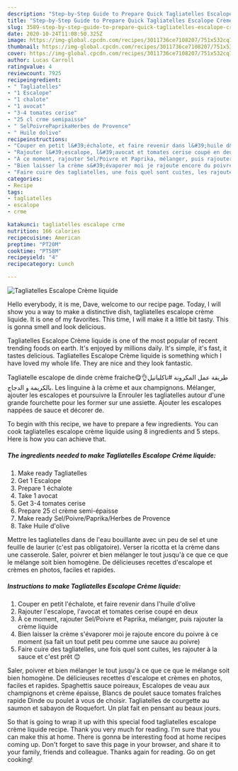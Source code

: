 ```yaml
---
description: "Step-by-Step Guide to Prepare Quick Tagliatelles Escalope Crème liquide"
title: "Step-by-Step Guide to Prepare Quick Tagliatelles Escalope Crème liquide"
slug: 3589-step-by-step-guide-to-prepare-quick-tagliatelles-escalope-creme-liquide
date: 2020-10-24T11:08:50.325Z
image: https://img-global.cpcdn.com/recipes/3011736ce7108207/751x532cq70/tagliatelles-escalope-creme-liquide-photo-principale-de-la-recette.jpg
thumbnail: https://img-global.cpcdn.com/recipes/3011736ce7108207/751x532cq70/tagliatelles-escalope-creme-liquide-photo-principale-de-la-recette.jpg
cover: https://img-global.cpcdn.com/recipes/3011736ce7108207/751x532cq70/tagliatelles-escalope-creme-liquide-photo-principale-de-la-recette.jpg
author: Lucas Carroll
ratingvalue: 4
reviewcount: 7925
recipeingredient:
- " Tagliatelles"
- "1 Escalope"
- "1 chalote"
- "1 avocat"
- "3-4 tomates cerise"
- "25 cl crme semipaisse"
- " SelPoivrePaprikaHerbes de Provence"
- " Huile dolive"
recipeinstructions:
- "Couper en petit l&#39;échalote, et faire revenir dans l&#39;huile d&#39;olive"
- "Rajouter l&#39;escalope, l&#39;avocat et tomates cerise coupé en deux"
- "À ce moment, rajouter Sel/Poivre et Paprika, mélanger, puis rajouter la crème liquide"
- "Bien laisser la crème s&#39;évaporer moi je rajoute encore du poivre à ce moment (sa fait un tout petit peu comme une sauce au poivre)"
- "Faire cuire des tagliatelles, une fois quel sont cuites, les rajouter à la sauce et c&#39;est prêt 😊"
categories:
- Recipe
tags:
- tagliatelles
- escalope
- crme

katakunci: tagliatelles escalope crme 
nutrition: 166 calories
recipecuisine: American
preptime: "PT20M"
cooktime: "PT58M"
recipeyield: "4"
recipecategory: Lunch

---
```



![Tagliatelles Escalope Crème liquide](https://img-global.cpcdn.com/recipes/3011736ce7108207/751x532cq70/tagliatelles-escalope-creme-liquide-photo-principale-de-la-recette.jpg)

Hello everybody, it is me, Dave, welcome to our recipe page. Today, I will show you a way to make a distinctive dish, tagliatelles escalope crème liquide. It is one of my favorites. This time, I will make it a little bit tasty. This is gonna smell and look delicious.

Tagliatelles Escalope Crème liquide is one of the most popular of recent trending foods on earth. It's enjoyed by millions daily. It's simple, it's fast, it tastes delicious. Tagliatelles Escalope Crème liquide is something which I have loved my whole life. They are nice and they look fantastic.

Tagliatelle escalope de dinde crème fraiche😋👌طريقة عمل المكرونة #تاكلياتيل بالكريمة و الدجاج. Les linguine à la crème et aux champignons. Mélanger, ajouter les escalopes et poursuivre la Enrouler les tagliatelles autour d&#39;une grande fourchette pour les former sur une assiette. Ajouter les escalopes nappées de sauce et décorer de.


To begin with this recipe, we have to prepare a few ingredients. You can cook tagliatelles escalope crème liquide using 8 ingredients and 5 steps. Here is how you can achieve that.

<!--inarticleads1-->

##### The ingredients needed to make Tagliatelles Escalope Crème liquide:

1. Make ready  Tagliatelles
1. Get 1 Escalope
1. Prepare 1 échalote
1. Take 1 avocat
1. Get 3-4 tomates cerise
1. Prepare 25 cl crème semi-épaisse
1. Make ready  Sel/Poivre/Paprika/Herbes de Provence
1. Take  Huile d&#39;olive


Mettre les tagliatelles dans de l&#39;eau bouillante avec un peu de sel et une feuille de laurier (c&#39;est pas obligatoire). Verser la ricotta et la crème dans une casserole. Saler, poivrer et bien mélanger le tout jusqu&#39;à ce que ce que le mélange soit bien homogène. De délicieuses recettes d&#39;escalope et crèmes en photos, faciles et rapides. 

<!--inarticleads2-->

##### Instructions to make Tagliatelles Escalope Crème liquide:

1. Couper en petit l&#39;échalote, et faire revenir dans l&#39;huile d&#39;olive
1. Rajouter l&#39;escalope, l&#39;avocat et tomates cerise coupé en deux
1. À ce moment, rajouter Sel/Poivre et Paprika, mélanger, puis rajouter la crème liquide
1. Bien laisser la crème s&#39;évaporer moi je rajoute encore du poivre à ce moment (sa fait un tout petit peu comme une sauce au poivre)
1. Faire cuire des tagliatelles, une fois quel sont cuites, les rajouter à la sauce et c&#39;est prêt 😊


Saler, poivrer et bien mélanger le tout jusqu&#39;à ce que ce que le mélange soit bien homogène. De délicieuses recettes d&#39;escalope et crèmes en photos, faciles et rapides. Spaghettis sauce poireaux, Escalopes de veau aux champignons et crème épaisse, Blancs de poulet sauce tomates fraîches rapide Dinde ou poulet à vous de choisir. Tagliatelles de courgette au saumon et sabayon de Roquefort. Un plat fait en pensant au beaux jours. 

So that is going to wrap it up with this special food tagliatelles escalope crème liquide recipe. Thank you very much for reading. I'm sure that you can make this at home. There is gonna be interesting food at home recipes coming up. Don't forget to save this page in your browser, and share it to your family, friends and colleague. Thanks again for reading. Go on get cooking!
